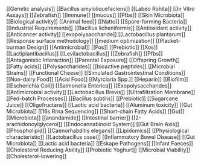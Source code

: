 [[Genetic analysis]]
[[Bacillus amyloliquefaciens]]
[[Labeo Rohita]]
[[In Vitro Assays]]
[[Zebrafish]]
[[Immune]]
[[mucus]]
[[Pfbs]]
[[Skin Microbiota]]
[[Biological activity]]
[[Animal feed]]
[[Natto]]
[[Spore-forming Bacteria]]
[[Industrial Requirements]]
[[Bacillus licheniformis]]
[[Antioxidant activity]]
[[Anticancer activity]]
[[exopolysaccharide]]
[[Lactobacillus plantarum]]
[[Response surface methodology]]
[[medium optimization]]
[[Placket-burman Design]]
[[Antimicrobial]]
[[Fos]]
[[Prebiotic]]
[[Xos]]
[[Lactiplantibacillus]]
[[Levilactobacillus]]
[[Zebrafish]]
[[Pfbs]]
[[Antagonistic Interaction]]
[[Parental Exposure]]
[[Offspring Growth]]
[[Fatty acids]]
[[Polysaccharides]]
[[bioactive peptides]]
[[Microbial Strains]]
[[Functional Cheese]]
[[Simulated Gastrointestinal Conditions]]
[[Non-dairy Food]]
[[Acid Food]]
[[Myrciaria Spp.]]
[[Heparin]]
[[Biofilm]]
[[Escherichia Coli]]
[[Salmonella Enterica]]
[[Exopolysaccharides]]
[[Antimicrobial activity]]
[[Lactobacillus Brevis]]
[[Ultrafiltration Membrane]]
[[Fed-batch Processes]]
[[Bacillus subtilis]]
[[Prebiotic]]
[[Sugarcane Juice]]
[[Oligofructans]]
[[Lactic acid bacteria]]
[[Aluminum toxicity]]
[[Gut Microbiota]]
[[16s Rrna Sequencing]]
[[Short-chain Fatty Acids]]
[[Gut]]
[[Microbiota]]
[[anandamide]]
[[Intestinal barrier]]
[[2-arachidonoylglycerol]]
[[Endocannabinoid System]]
[[Gut Brain Axis]]
[[Phospholipid]]
[[Caenorhabditis elegans]]
[[Lipidomics]]
[[Physiological characteristic]]
[[Lactobacillus casei]]
[[Inflammatory Bowel Disease]]
[[Gut Microbiota]]
[[Lactic acid bacteria]]
[[Eskape Pathogens]]
[[Infant Faeces]]
[[Cholesterol Reducing Ability]]
[[Probiotic Yoghurt]]
[[Microbial Viability]]
[[Cholesterol-lowering]]

